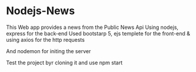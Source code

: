 # Nodejs-News

This Web app provides a news from the Public News Api
Using nodejs, express for the back-end
Used bootstarp 5, ejs templete for the front-end
& using axios for the http requests

And nodemon for initing the server

Test the project byr cloning it and use npm start
